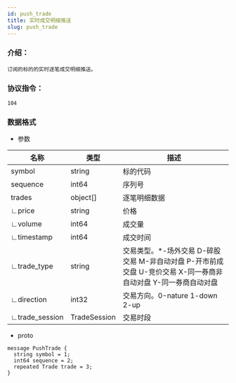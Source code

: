 ```yaml
---
id: push_trade
title: 实时成交明细推送
slug: push_trade
---
```


### 介绍：
    订阅的标的的实时逐笔成交明细推送。
### 协议指令：
    104
### 数据格式
* 参数

| 名称 | 类型   | 描述  | 
|-------|-------|-----|
|symbol|string|标的代码|
|sequence|int64|序列号|
|trades|object[]|逐笔明细数据|
|∟price|string|价格|
|∟volume|int64|成交量|
|∟timestamp|int64|成交时间|
|∟trade_type|string|交易类型。*-场外交易 D-碎股交易 M-非自动对盘 P-开市前成交盘 U-竞价交易 X-同一券商非自动对盘 Y-同一券商自动对盘|
|∟direction|int32|交易方向。0-nature 1-down 2-up|
|∟trade_session|TradeSession|交易时段|

* proto
```
message PushTrade {
  string symbol = 1;
  int64 sequence = 2;
  repeated Trade trade = 3;
}
```